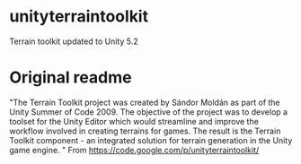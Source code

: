 # unityterraintoolkit

Terrain toolkit updated to Unity 5.2

# Original readme
"The Terrain Toolkit project was created by Sándor Moldán as part of the Unity Summer of Code 2009.
The objective of the project was to develop a toolset for the Unity Editor which would streamline and improve the workflow involved in creating terrains for games.
The result is the Terrain Toolkit component - an integrated solution for terrain generation in the Unity game engine. "
From https://code.google.com/p/unityterraintoolkit/
